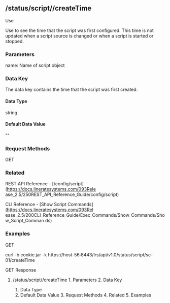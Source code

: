 ## /status/script/<name>/createTime

Use

Use to see the time that the script was first configured. This time is not
updated when a script source is changed or when a script is started or
stopped.

### Parameters

name: Name of script object

### Data Key

The data key contains the time that the script was first created.

#### Data Type

string

#### Default Data Value

""

### Request Methods

GET

### Related

REST API Reference - [/config/script](https://docs.lineratesystems.com/093Rele
ase_2.5/250REST_API_Reference_Guide/config/script)

CLI Reference - [Show Script Commands](https://docs.lineratesystems.com/093Rel
ease_2.5/200CLI_Reference_Guide/Exec_Commands/Show_Commands/Show_Script_Comman
ds)

### Examples

GET

curl -b cookie.jar -k
https://host-56:8443/lrs/api/v1.0/status/script/sc-01/createTime

GET Response

    
    
     

  1. /status/script/<name>/createTime
    1. Parameters
    2. Data Key
      1. Data Type
      2. Default Data Value
    3. Request Methods
    4. Related
    5. Examples

